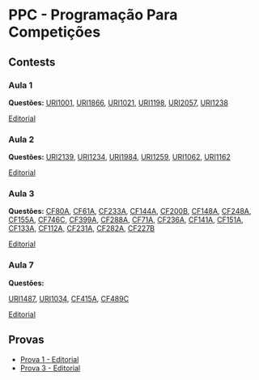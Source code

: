 # PPC - Programação Para Competições

## Contests

### Aula 1

**Questões:**
[URI1001](https://www.urionlinejudge.com.br/repository/UOJ_1001.html),
[URI1866](https://www.urionlinejudge.com.br/repository/UOJ_1866.html),
[URI1021](https://www.urionlinejudge.com.br/repository/UOJ_1021.html),
[URI1198](https://www.urionlinejudge.com.br/repository/UOJ_1198.html),
[URI2057](https://www.urionlinejudge.com.br/repository/UOJ_2057.html),
[URI1238](https://www.urionlinejudge.com.br/repository/UOJ_1238.html)

[Editorial](editorial/contest01.md)

### Aula 2

**Questões:**
[URI2139](https://www.urionlinejudge.com.br/repository/UOJ_2139.html),
[URI1234](https://www.urionlinejudge.com.br/repository/UOJ_1234.html),
[URI1984](https://www.urionlinejudge.com.br/repository/UOJ_1984.html),
[URI1259](https://www.urionlinejudge.com.br/repository/UOJ_1259.html),
[URI1062](https://www.urionlinejudge.com.br/repository/UOJ_1062.html),
[URI1162](https://www.urionlinejudge.com.br/repository/UOJ_1162.html)

[Editorial](editorial/contest02.md)

### Aula 3

**Questões:**
[CF80A](http://codeforces.com/problemset/problem/80/A),
[CF61A](http://codeforces.com/problemset/problem/61/A),
[CF233A](http://codeforces.com/problemset/problem/233/A),
[CF144A](http://codeforces.com/problemset/problem/144/A),
[CF200B](http://codeforces.com/problemset/problem/200/B),
[CF148A](http://codeforces.com/problemset/problem/148/A),
[CF248A](http://codeforces.com/problemset/problem/248/A),
[CF155A](http://codeforces.com/problemset/problem/155/A),
[CF746C](http://codeforces.com/problemset/problem/746/C),
[CF399A](http://codeforces.com/problemset/problem/339/A),
[CF288A](http://codeforces.com/problemset/problem/228/A),
[CF71A](http://codeforces.com/problemset/problem/71/A),
[CF236A](http://codeforces.com/problemset/problem/236/A),
[CF141A](http://codeforces.com/problemset/problem/141/A),
[CF151A](http://codeforces.com/problemset/problem/151/A),
[CF133A](http://codeforces.com/problemset/problem/133/A),
[CF112A](http://codeforces.com/problemset/problem/133/A),
[CF231A](http://codeforces.com/problemset/problem/231/A),
[CF282A](http://codeforces.com/problemset/problem/282/A),
[CF227B](http://codeforces.com/problemset/problem/227/B)

[Editorial](editorial/contest03.md)

### Aula 7

**Questões:**

[URI1487](https://www.urionlinejudge.com.br/judge/pt/problems/view/1487),
[URI1034](https://www.urionlinejudge.com.br/judge/pt/problems/view/1034),
[CF415A](http://codeforces.com/contest/455/problem/A),
[CF489C](http://codeforces.com/contest/489/problem/C)

[Editorial](editorial/contest07.md)

## Provas

- [Prova 1 - Editorial](provas/p1/p1.md)
- [Prova 3 - Editorial](provas/p3/p3.md)
